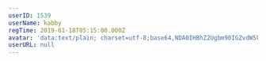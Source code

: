 ```yaml
---
userID: 1539
userName: kabby
regTime: 2019-01-18T05:15:00.000Z
avatar: 'data:text/plain; charset=utf-8;base64,NDA0IHBhZ2Ugbm90IGZvdW5kCg=='
userURL: null
---
```



